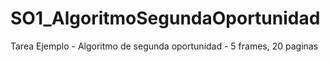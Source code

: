 # SO1_AlgoritmoSegundaOportunidad
Tarea Ejemplo - Algoritmo de segunda oportunidad - 5 frames, 20 paginas
